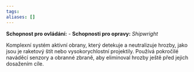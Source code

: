 ```yaml
---
tags: 
aliases: []
---
```

**Schopnost pro ovládání:** -
**Schopnosti pro opravy:**  *Shipwright*

Komplexní systém aktivní obrany, který detekuje a neutralizuje hrozby, jako jsou je raketový štít nebo vysokorychlostní projektily. Používá pokročilé naváděcí senzory a obranné zbraně, aby eliminoval hrozby ještě před jejich dosažením cíle.